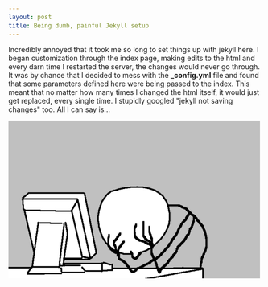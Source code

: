 ```yaml
---
layout: post
title: Being dumb, painful Jekyll setup 
---
```


Incredibly annoyed that it took me so long to set things up with jekyll here.
I began customization through the index page, making edits to the html and every darn time I restarted the server, the changes would never go through. It was by chance that I decided to mess with the **_config.yml** file and found that some parameters defined here were being passed to the index. This meant that no matter how many times I changed the html itself, it would just get replaced, every single time. I stupidly googled "jekyll not saving changes" too. All I can say is...

![Facepalm](/public/img/facepalm.jpg)
